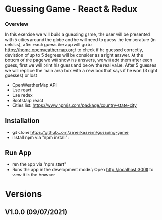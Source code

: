 # Guessing Game - React & Redux 

### **Overview**

In this exercise we will build a guessing game, the user will be presented with 5 cities around
the globe and he will need to guess the temperature (in celsius), after each guess the app will
go to https://home.openweathermap.org/ to check if he guessed correctly, deviation of up to 5
degrees will be consider as a right answer.
At the bottom of the page we will show his answers, we will add them after each guess, first we
will print his guess and below the real value.
After 5 guesses we will replace the main area box with a new box that says if he won (3 right
guesses) or lost


- OpenWeatherMap API
- Use react
- Use redux
- Bootstarp react
- Cities list: https://www.npmjs.com/package/country-state-city

## Installation
- git clone https://github.com/zaherkassem/guessing-game
- install npm via "npm install":

## Run App

- run the app via "npm start"
- Runs the app in the development mode.\ Open [http://localhost:3000](http://localhost:3000) to view it in the browser.

# Versions

## V1.0.0 (09/07/2021)

